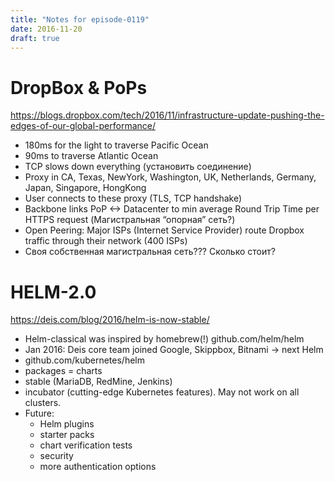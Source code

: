 ```yaml
---
title: "Notes for episode-0119"
date: 2016-11-20
draft: true
---
```


# DropBox & PoPs
https://blogs.dropbox.com/tech/2016/11/infrastructure-update-pushing-the-edges-of-our-global-performance/

- 180ms for the light to traverse Pacific Ocean
- 90ms to traverse Atlantic Ocean
- TCP slows down everything (установить соединение)
- Proxy in CA, Texas, NewYork, Washington, UK, Netherlands, Germany, Japan, Singapore, HongKong
- User connects to these proxy (TLS, TCP handshake) 
- Backbone links PoP <-> Datacenter to min average Round Trip Time per HTTPS request (Магистральная “опорная” сеть?)
- Open Peering: Major ISPs (Internet Service Provider) route Dropbox traffic through their network (400 ISPs)
- Своя собственная магистральная сеть??? Сколько стоит?

# HELM-2.0
https://deis.com/blog/2016/helm-is-now-stable/

- Helm-classical was inspired by homebrew(!) github.com/helm/helm
- Jan 2016: Deis core team joined Google, Skippbox, Bitnami -> next Helm
- github.com/kubernetes/helm
- packages = charts
- stable (MariaDB, RedMine, Jenkins)
- incubator (cutting-edge Kubernetes features). May not work on all clusters.
- Future:
    - Helm plugins
    - starter packs
    - chart verification tests
    - security
    - more authentication options
